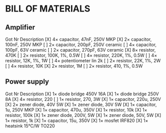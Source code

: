 # BILL OF MATERIALS

## Amplifier

 Got  Nr  Description
 [X]  4×  capacitor, 47nF, 250V MKP
 [X]  2×  capacitor, 100nF, 250V MKP
 [ ]  2×  capacitor, 200pF, 250V ceramic
 [ ]  4×  capacitor, 100pF, 63V ceramic
 [ ]  2×  capacitor, 270pF, 63V ceramic
 [X]  8×  resistor, 470K
 [ ]  2×  resistor, 100K, 1%, 0.5W
 [ ]  4×  resistor, 220K, 1%, 0.5W
 [ ]  4×  resistor, 12K, 1%, 1W
 [ ]  4×  potentiometer lin 2k
 [ ]  2×  resistor, 22K, 1%, 2W
 [ ]  4×  resistor, 10K
 [X]  2×  resistor, 1M
 [ ]  2×  resistor, 410, 1%, 0.5W

## Power supply

 Got  Nr  Description
 [X]  1×  diode bridge 450V 16A
 [X]  1×  diode bridge 250V 8A
 [X]  4×  resistor, 220
 [ ]  1×  resistor, 270, 3W
 [X]  1×  capacitor, 220u, 250V
 [X]  2×  zener diode, 40V 5W
 [X]  1×  zener diode, 30V 5W
 [X]  1×  capacitor, 1u, 250V MKP
 [X]  1×  capacitor, 470u, 350V
 [X]  1×  resistor, 10k
 [X]  1×  resistor, 100k
 [X]  1×  zener diode, 200V, 5W
 [X]  1×  zener diode, 50V, 5W
 [X]  1×  resistor, 1k
 [X]  1×  capacitor, 15u, 350V
 [X]  1×  mosfet IRF820
 [X]  1×  heatsink 15°C/W TO220

